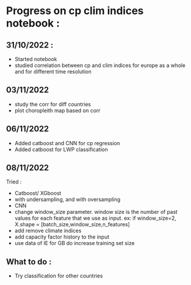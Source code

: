 # Progress on cp clim indices notebook :

## 31/10/2022 :
- Started notebook
- studied correlation between cp and clim indices for europe as a whole and for different time resolution

## 03/11/2022
- study the corr for diff countries
- plot choropleith map based on corr

## 06/11/2022
- Added catboost and CNN for cp regression 
- Added catboost for LWP classification 

## 08/11/2022
Tried : 
- Catboost/ XGboost
- with undersampling, and with oversampling
- CNN
- change window_size parameter. window size is the number of past values for each feature that we use as input. ex: if window_size=2, X.shape = [batch_size,window_size,n_features]
- add remove climate indices
- add capacity factor history to the input 
- use data of IE for GB do increase training set size

## What to do :
- Try classification for other countries




